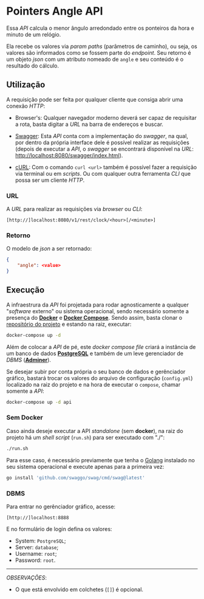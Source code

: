 # Pointers Angle API

Essa _API_ calcula o menor ângulo arredondado entre os ponteiros da hora e minuto de um relógio.

Ela recebe os valores via _param paths_ (parâmetros de caminho), ou seja, os valores são informados como se fossem parte do _endpoint_. Seu retorno é um objeto _json_ com um atributo nomeado de `angle` e seu conteúdo é o resultado do cálculo.

## Utilização

A requisição pode ser feita por qualquer cliente que consiga abrir uma conexão _HTTP_:

- Browser's: Qualquer navegador moderno deverá ser capaz de requisitar a rota, basta digitar a _URL_ na barra de endereços e buscar.

- [Swagger](https://swagger.io/): Esta _API_ conta com a implementação do _swagger_, na qual, por dentro da própria interface dele é possível realizar as requisições (depois de executar a _API_, o _swagger_ se encontrará disponível na _URL_: <http://localhost:8080/swagger/index.html>).

- [cURL](https://curl.se/): Com o comando `curl <url>` também é possível fazer a requisição via terminal ou em _scripts_. Ou com qualquer outra ferramenta _CLI_ que possa ser um cliente _HTTP_.

### URL

A _URL_ para realizar as requisições via _browser_ ou _CLI_:

```
[http://]localhost:8080/v1/rest/clock/<hour>[/<minute>]
```

### Retorno

O modelo de _json_ a ser retornado:

```json
{
	"angle": <value>
}
```

## Execução

A infraestrura da _API_ foi projetada para rodar agnosticamente a qualquer "_software_ externo" ou sistema operacional, sendo necessário somente a presença do [**Docker**](https://www.docker.com/) e [**Docker Compose**](https://docs.docker.com/compose/). Sendo assim, basta clonar o [repositório do projeto](https://github.com/rhuanpk/pointers-angle) e estando na raiz, executar:

```sh
docker-compose up -d
```

Além de colocar a _API_ de pé, este _docker compose file_ criará a instância de um banco de dados [**PostgreSQL**](https://www.postgresql.org/) e também de um leve gerenciador de _DBMS_ ([**Adminer**](https://www.adminer.org/)).

Se desejar subir por conta própria o seu banco de dados e gerênciador gráfico, bastará trocar os valores do arquivo de configuração (`config.yml`) localizado na raiz do projeto e na hora de executar o `compose`, chamar somente a _API_:

```sh
docker-compose up -d api
```

### Sem Docker

Caso ainda deseje executar a API _standalone_ (sem **docker**), na raiz do projeto há um _shell script_ (`run.sh`) para ser executado com "./":

```sh
./run.sh
```

Para esse caso, é necessário previamente que tenha o [Golang](https://go.dev/) instalado no seu sistema operacional e execute apenas para a primeira vez:

```sh
go install 'github.com/swaggo/swag/cmd/swag@latest'
```

### DBMS

Para entrar no gerênciador gráfico, acesse:

```
[http://]localhost:8888
```

E no formulário de login defina os valores:

- System: `PostgreSQL`;
- Server: `database`;
- Username: `root`;
- Password: `root`.

---

_OBSERVAÇÕES_:

- O que está envolvido em colchetes (`[]`) é opcional.
